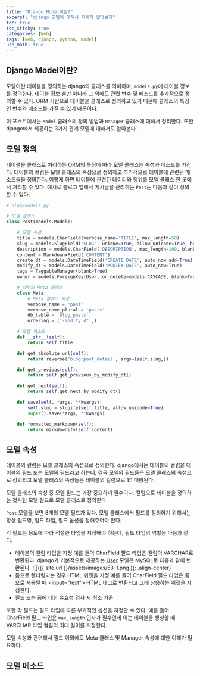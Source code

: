 ```yaml
---
title: "Django Model이란?"
excerpt: "django 모델에 대해서 자세히 알아보자"
toc: true
toc_sticky: true
categories: [Web]
tags: [web, django, python, model]
use_math: true
---
```


## Django Model이란?
모델이란 테이블을 정의하는 django의 클래스를 의미하며, `models.py`에 테이블 정보를 정의한다. 테이블 정보 뿐만 아니라 그 외에도 관련 변수 및 메소드를 추가적으로 정의할 수 있다. ORM 기반으로 테이블을 클래스로 정의하고 있기 때문에 클래스의 특징인 변수와 메소드를 가질 수 있기 때문이다.  

이 포스트에서는 `Model` 클래스의 정의 방법과 `Manager` 클래스에 대해서 정리한다. 또한 django에서 제공하는 3가지 관계 모델에 대해서도 알아본다.

## 모델 정의
테이블을 클래스로 처리하는 ORM의 특징에 따라 모델 클래스는 속성과 메소드를 가진다. 테이블의 컬럼은 모델 클래스의 속성으로 정의하고 추가적으로 테이블에 관련된 메소드들을 정의한다. 이렇게 하면 테이블에 관련된 데이터와 행위를 모델 클래스 한 곳에서 처리할 수 있다. 예시로 블로그 앱에서 게시글을 관리하는 `Post`는 다음과 같이 정의할 수 있다. 

```py
# blog/models.py

# 모델 클래스
class Post(models.Model):

    # 모델 속성
    title = models.CharField(verbose_name='TITLE', max_length=50)
    slug = models.SlugField('SLUG', unique=True, allow_unicode=True, help_text='One word for title alias.')
    description = models.CharField('DESCRIPTION', max_length=100, blank=True, help_text='Simple description text.')
    content = MarkdownxField('CONTENT')
    create_dt = models.DateTimeField('CREATE DATE', auto_now_add=True)
    modify_dt = models.DateTimeField('MODIFY DATE', auto_now=True)
    tags = TaggableManager(blank=True)
    owner = models.ForeignKey(User, on_delete=models.CASCADE, blank=True, null=True)

    # 내부의 Meta 클래스
    class Meta:
        # Meta 클래스 속성
        verbose_name = 'post'
        verbose_name_plural = 'posts'
        db_table = 'blog_posts'
        ordering = ('-modify_dt',)

    # 모델 메소드
    def __str__(self):
        return self.title

    def get_absolute_url(self):
        return reverse('blog:post_detail', args=(self.slug,))

    def get_previous(self):
        return self.get_previous_by_modify_dt()

    def get_next(self):
        return self.get_next_by_modify_dt()

    def save(self, *args, **kwargs):
        self.slug = slugify(self.title, allow_unicode=True)
        super().save(*args, **kwargs)

    def formatted_markdown(self):
        return markdownify(self.content)
```

## 모델 속성
테이블의 컬럼은 모델 클래스의 속성으로 정의한다. django에서는 테이블의 컬럼을 테이블의 필드 또는 모델의 필드라고 하는데, 결국 모델의 필드들은 모델 클래스의 속성으로 정의되고 모델 클래스의 속성들은 테이블의 컬럼으로 1:1 매핑된다.  

모델 클래스의 속성 중 모델 필드는 가장 중요하며 필수이다. 컬럼으로 테이블을 정의하는 것처럼 모델 필드로 모델 클래스로 정의한다.  

`Post` 모델을 보면 8개의 모델 필드가 있다. 모델 클래스에서 필드를 정의하기 위해서는 항상 필드명, 필드 타입, 필드 옵션을 정해주어야 한다.  

각 필드는 용도에 따라 적절한 타입을 지정해야 하는데, 필드 타입의 역할은 다음과 같다.
- 테이블의 컬럼 타입을 지정
    예를 들어 CharField 필드 타입은 컬럼의 VARCHAR로 변환된다. django가 기본적으로 제공하는 [User](https://docs.djangoproject.com/en/3.0/ref/contrib/auth/) 모델은 MySQL로 다음과 같이 변환된다. 
    ![]({{ site.url }}/assets/images/53-1.png ){: .align-center}
- 폼으로 렌더링되는 경우 HTML 위젯을 지정
    예를 들어 CharField 필드 타입은 폼으로 사용될 때 \<input="text"\> HTML 태그로 변환되고 그에 상응하는 위젯을 지정한다.
- 필드 또는 폼에 대한 유효성 검사 시 최소 기준

또한 각 필드는 필드 타입에 따른 부가적인 옵션을 지정할 수 있다. 예를 들어 CharField 필드 타입은 `max_length` 인자가 필수인데 이는 테이블을 생성할 때 VARCHAR 타입 컬럼의 최대 길이를 지정한다. 

모델 속성과 관련해서 필드 이외에도 Meta 클래스 및 Manager 속성에 대한 이해가 필요하다.


## 모델 메소드



<br>